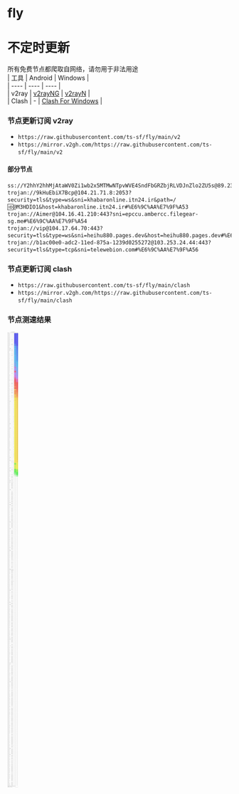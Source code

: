 # fly
# 不定时更新
所有免费节点都爬取自网络，请勿用于非法用途  
|  工具  | Android  | Windows  |  
|  ----  | ----   | ----  |  
| v2ray  | [v2rayNG](https://github.com/2dust/v2rayNG/releases) | [v2rayN](https://github.com/2dust/v2rayN/releases) |  
| Clash  | - | [Clash For Windows](https://github.com/2dust/clashN/releases) | 
  
### 节点更新订阅  v2ray
- `https://raw.githubusercontent.com/ts-sf/fly/main/v2`  
- `https://mirror.v2gh.com/https://raw.githubusercontent.com/ts-sf/fly/main/v2`  

#### 部分节点  
``` 
ss://Y2hhY2hhMjAtaWV0Zi1wb2x5MTMwNTpvWVE4SndFbGRZbjRLVDJnZlo2ZU5s@89.23.103.21:51584#%E6%9C%AA%E7%9F%A52%203.6MB%2Fs
trojan://9kHuEbiX7Bcp@104.21.71.8:2053?security=tls&type=ws&sni=khabaronline.itn24.ir&path=/🆔@M3HDIO1&host=khabaronline.itn24.ir#%E6%9C%AA%E7%9F%A53
trojan://Aimer@104.16.41.210:443?sni=epccu.ambercc.filegear-sg.me#%E6%9C%AA%E7%9F%A54
trojan://vip@104.17.64.70:443?security=tls&type=ws&sni=heihu880.pages.dev&host=heihu880.pages.dev#%E6%9C%AA%E7%9F%A55
trojan://b1ac00e0-adc2-11ed-875a-1239d0255272@103.253.24.44:443?security=tls&type=tcp&sni=telewebion.com#%E6%9C%AA%E7%9F%A56
```
### 节点更新订阅  clash
- `https://raw.githubusercontent.com/ts-sf/fly/main/clash`  
- `https://mirror.v2gh.com/https://raw.githubusercontent.com/ts-sf/fly/main/clash`  

### 节点测速结果
![image](traffic.png)
